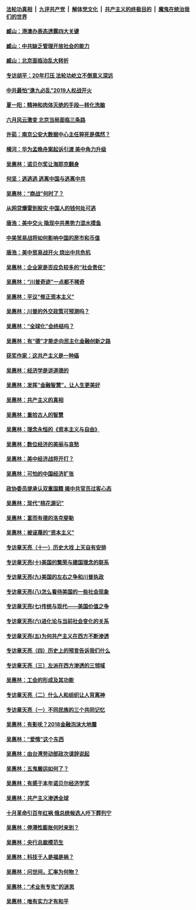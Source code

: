 ####  [法轮功真相](../../../../basic/blob/master/README.md?t=09282152) &nbsp;|&nbsp; [九评共产党](../../../../9ping.md/blob/master/README.md?t=09282152) &nbsp;|&nbsp; [解体党文化](../../../../jtdwh.md/blob/master/README.md?t=09282152)  &nbsp;|&nbsp; [共产主义的终极目的](../../../../gczydzjmd.md/blob/master/README.md?t=09282152) &nbsp;|&nbsp; [魔鬼在统治我们的世界](../../../../mgztzwmdsj.md/blob/master/README.md?t=09282152) 

#### [臧山：港澳办表态透露四大关键](../pages/nsc423/n11421628.md?t=09282152) 

#### [臧山：中共缺乏管理开放社会的能力](../pages/nsc423/n11407457.md?t=09282152) 

#### [臧山：北京面临治乱大转折](../pages/nsc423/n11406895.md?t=09282152) 

#### [专访胡平：20年打压 法轮功屹立不倒意义深远](../pages/nsc423/n11398800.md?t=09282152) 

#### [中共最怕“逢九必乱”2019人权战开火](../pages/nsc423/n11385248.md?t=09282152) 

#### [夏一阳：精神和肉体灭绝的手段—转化洗脑](../pages/nsc423/n11368250.md?t=09282152) 

#### [六月风云激变 北京当局面临三条路](../pages/nsc423/n11313668.md?t=09282152) 

#### [许茹：南京公安大数据中心主任猝死是偶然？](../pages/nsc423/n11064744.md?t=09282152) 

#### [横河：华为孟晚舟案起诉引渡 美中角力升级](../pages/nsc423/n11027230.md?t=09282152) 

#### [吴惠林：诺贝尔奖让海耶克翻身](../pages/nsc423/n10890049.md?t=09282152) 

#### [何坚：逃逃逃 逃离中国与逃离中共](../pages/nsc423/n10592891.md?t=09282152) 

#### [吴惠林：“商战”何时了？](../pages/nsc423/n10573558.md?t=09282152) 

#### [从网贷爆雷到股灾 中国人的钱何处可逃](../pages/nsc423/n10572800.md?t=09282152) 

#### [唐浩：美中交火 隐现中共黑势力混水摸鱼](../pages/nsc423/n10544040.md?t=09282152) 

#### [中美贸易战将如何影响中国的房市和币值](../pages/nsc423/n10543697.md?t=09282152) 

#### [唐浩：美中贸易战开火 烧出中共危机](../pages/nsc423/n10540126.md?t=09282152) 

#### [吴惠林：企业家是否应负较多的“社会责任”](../pages/nsc423/n10535022.md?t=09282152) 

#### [吴惠林：“川普奇迹”一点都不稀奇](../pages/nsc423/n10512808.md?t=09282152) 

#### [吴惠林：平议“修正资本主义”](../pages/nsc423/n10495724.md?t=09282152) 

#### [吴惠林：川普的外交政策可预测吗？](../pages/nsc423/n10462387.md?t=09282152) 

#### [吴惠林：“全球化”会终结吗？](../pages/nsc423/n10452838.md?t=09282152) 

#### [吴惠林：有“德”才能走向民主化金融创新之路](../pages/nsc423/n10432292.md?t=09282152) 

#### [获奖作家：这共产主义是一种癌](../pages/nsc423/n10431541.md?t=09282152) 

#### [吴惠林：经济学是讲道德的](../pages/nsc423/n10398014.md?t=09282152) 

#### [吴惠林：发挥“金融智慧”，让人生更美好](../pages/nsc423/n10375019.md?t=09282152) 

#### [吴惠林：共产主义的真相](../pages/nsc423/n10351394.md?t=09282152) 

#### [吴惠林：重拾古人的智慧](../pages/nsc423/n10337691.md?t=09282152) 

#### [吴惠林：理念永恒的《资本主义与自由》](../pages/nsc423/n10316274.md?t=09282152) 

#### [吴惠林：数位经济的美丽与哀愁](../pages/nsc423/n10292946.md?t=09282152) 

#### [吴惠林：美中经济战将开打？](../pages/nsc423/n10258825.md?t=09282152) 

#### [吴惠林：可怕的中国经济扩张](../pages/nsc423/n10219147.md?t=09282152) 

#### [政协委员提承认双重国籍 揭中共官员过客心态](../pages/nsc423/n10208809.md?t=09282152) 

#### [吴惠林：现代“桃花源记”](../pages/nsc423/n10185234.md?t=09282152) 

#### [吴惠林：富而有德的洛克斐勒](../pages/nsc423/n10142264.md?t=09282152) 

#### [吴惠林：被诬蔑的“资本主义”](../pages/nsc423/n10124816.md?t=09282152) 

#### [专访章天亮（十一）历史大戏 上天自有安排](../pages/nsc423/n10094905.md?t=09282152) 

#### [专访章天亮(十)美国的繁荣与建国理念的联系](../pages/nsc423/n10094899.md?t=09282152) 

#### [专访章天亮(九)美国的左右之争和川普执政](../pages/nsc423/n10094889.md?t=09282152) 

#### [专访章天亮(八)怎么看待美国的一些社会现象](../pages/nsc423/n10094857.md?t=09282152) 

#### [专访章天亮(七)传统与现代——美国价值之争](../pages/nsc423/n10093140.md?t=09282152) 

#### [专访章天亮(六)进化论与当前社会变化的关系](../pages/nsc423/n10092036.md?t=09282152) 

#### [专访章天亮(五)为何共产主义在西方不断渗透](../pages/nsc423/n10083620.md?t=09282152) 

#### [专访章天亮（四）历史上的预言告诉我们什么](../pages/nsc423/n10083606.md?t=09282152) 

#### [专访章天亮（三）左派在西方渗透的三领域](../pages/nsc423/n10081115.md?t=09282152) 

#### [吴惠林：工会的形成及其功能](../pages/nsc423/n10080633.md?t=09282152) 

#### [专访章天亮（二）什么人和组织让人背离神](../pages/nsc423/n10076637.md?t=09282152) 

#### [专访章天亮（一）不同民族的三个共同记忆](../pages/nsc423/n10074188.md?t=09282152) 

#### [吴惠林：有影呒？2018金融泡沫大地震](../pages/nsc423/n10040534.md?t=09282152) 

#### [吴惠林：“爱情”这个东西](../pages/nsc423/n10019423.md?t=09282152) 

#### [吴惠林：由台湾劳动部政次请辞说起](../pages/nsc423/n9979679.md?t=09282152) 

#### [吴惠林：五鬼搬运如何了？](../pages/nsc423/n9925338.md?t=09282152) 

#### [吴惠林：有感于本年诺贝尔经济学奖](../pages/nsc423/n9871883.md?t=09282152) 

#### [吴惠林：共产主义渗透全球](../pages/nsc423/n9812748.md?t=09282152) 

#### [十月革命引百年红祸 俄总统候选人吁下葬列宁](../pages/nsc423/n9810182.md?t=09282152) 

#### [吴惠林：停滞性膨胀何时来到？](../pages/nsc423/n9764136.md?t=09282152) 

#### [吴惠林：央行总裁模范生](../pages/nsc423/n9728134.md?t=09282152) 

#### [吴惠林：科技于人是福是祸？](../pages/nsc423/n9672982.md?t=09282152) 

#### [吴惠林：问世间，汇率为何物？](../pages/nsc423/n9621788.md?t=09282152) 

#### [吴惠林：“术业有专攻”的迷思](../pages/nsc423/n9580363.md?t=09282152) 

#### [吴惠林：唯有实力才有和平](../pages/nsc423/n9529599.md?t=09282152) 

